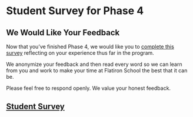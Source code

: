 # Student Survey for Phase 4

## We Would Like Your Feedback

Now that you’ve finished Phase 4, we would like you to
[complete this survey][survey] reflecting on your experience thus far in the
program.

We anonymize your feedback and then read every word so we can learn from you and
work to make your time at Flatiron School the best that it can be.

Please feel free to respond openly. We value your honest feedback.

## [Student Survey][survey]

[survey]: https://learn.co/redirect/student-nps-survey?Discipline=Software%20Engineering

